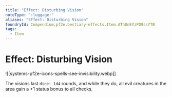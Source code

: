 ```yaml
---
title: "Effect: Disturbing Vision"
noteType: ":luggage:"
aliases: "Effect: Disturbing Vision"
foundryId: Compendium.pf2e.bestiary-effects.Item.AThOnEYzPO9ssYTB
tags:
  - Item
---
```


# Effect: Disturbing Vision
![[systems-pf2e-icons-spells-see-invisibility.webp]]

The visions last `dice: 1d4` rounds, and while they do, all evil creatures in the area gain a +1 status bonus to all checks.

